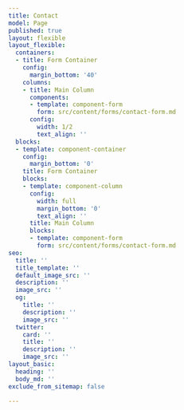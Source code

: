 ```yaml
---
title: Contact
model: Page
published: true
layout: flexible
layout_flexible:
  containers:
  - title: Form Container
    config:
      margin_bottom: '40'
    columns:
    - title: Main Column
      components:
      - template: component-form
        form: src/content/forms/contact-form.md
      config:
        width: 1/2
        text_align: ''
  blocks:
  - template: component-container
    config:
      margin_bottom: '0'
    title: Form Container
    blocks:
    - template: component-column
      config:
        width: full
        margin_bottom: '0'
        text_align: ''
      title: Main Column
      blocks:
      - template: component-form
        form: src/content/forms/contact-form.md
seo:
  title: ''
  title_template: ''
  default_image_src: ''
  description: ''
  image_src: ''
  og:
    title: ''
    description: ''
    image_src: ''
  twitter:
    card: ''
    title: ''
    description: ''
    image_src: ''
layout_basic:
  heading: ''
  body_md: ''
exclude_from_sitemap: false

---
```


